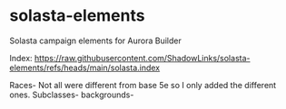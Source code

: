 # solasta-elements
Solasta campaign elements for Aurora Builder

Index:
https://raw.githubusercontent.com/ShadowLinks/solasta-elements/refs/heads/main/solasta.index

Races- Not all were different from base 5e so I only added the different ones.
Subclasses-
backgrounds-
